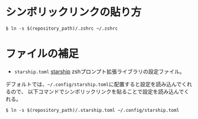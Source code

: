 # シンボリックリンクの貼り方
```sh:example
$ ln -s $(repository_path)/.zshrc ~/.zshrc
```

# ファイルの補足
- `starship.toml`
[starship](https://starship.rs/ja-jp/)
zshプロンプト拡張ライブラリの設定ファイル。

デフォルトでは、`~/.config/starship.toml`に配置すると設定を読み込んでくれるので、
以下コマンドでシンボリックリンクを貼ることで設定を読み込んでくれる。
```sh:example
$ ln -s $(repository_path)/.starship.toml ~/.config/starship.toml
```
